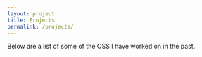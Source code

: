 ```yaml
---
layout: project
title: Projects
permalink: /projects/
---
```


Below are a list of some of the OSS I have worked on in the past.
